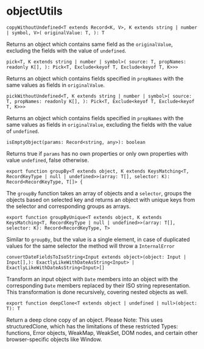 # objectUtils

`copyWithoutUndefined<T extends Record<K, V>, K extends string | number | symbol, V>(
  originalValue: T,
): T`

Returns an object which contains same field as the `originalValue`, excluding the fields with the value of `undefined`.

`pick<T, K extends string | number | symbol>(
source: T,
propNames: readonly K[],
): Pick<T, Exclude<keyof T, Exclude<keyof T, K>>>`

Returns an object which contains fields specified in `propNames` with the same values as fields in `originalValue`.

`pickWithoutUndefined<T, K extends string | number | symbol>(
source: T,
propNames: readonly K[],
): Pick<T, Exclude<keyof T, Exclude<keyof T, K>>>`

Returns an object which contains fields specified in `propNames` with the same values as fields in `originalValue`, excluding the fields with the value of `undefined`.

`isEmptyObject(params: Record<string, any>): boolean`

Returns true if `params` has no own properties or only own properties with value `undefined`, false otherwise.

`export function groupBy<T extends object, K extends KeysMatching<T, RecordKeyType | null | undefined>>(array: T[], selector: K): Record<RecordKeyType, T[]> {`

The `groupBy` function takes an array of objects and a `selector`, groups the objects based on selected key and returns an object with unique keys from the selector and corresponding groups as arrays.

`export function groupByUnique<T extends object, K extends KeysMatching<T, RecordKeyType | null | undefined>>(array: T[], selector: K): Record<RecordKeyType, T>`

Similar to `groupBy`, but the value is a single element, in case of duplicated values for the same selector the method will throw a `InternalError`

`convertDateFieldsToIsoString<Input extends object>(object: Input | Input[],): ExactlyLikeWithDateAsString<Input> | ExactlyLikeWithDateAsString<Input>[]`

Transform an input object with `Date` members into an object with the corresponding `Date` members replaced by their ISO string representation. This transformation is done recursively, covering nested objects as well.

`export function deepClone<T extends object | undefined | null>(object: T): T`

Return a deep clone copy of an object. Please Note: This uses structuredClone, which has the limitations of these restricted Types: functions, Error objects, WeakMap, WeakSet, DOM nodes, and certain other browser-specific objects like Window.
